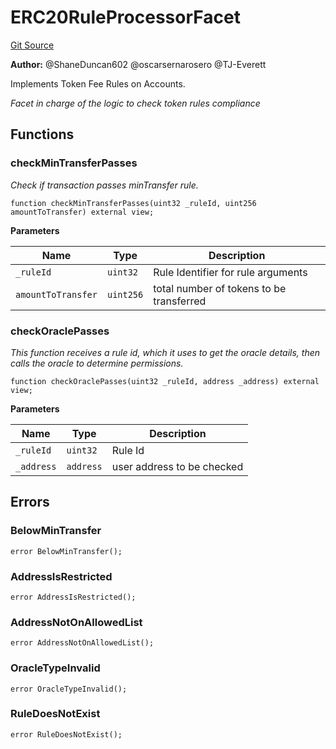 # ERC20RuleProcessorFacet
[Git Source](https://github.com/thrackle-io/rules-protocol/blob/4e5c0bf97c314267dd6acccac5053bfaa6859607/src/economic/ruleProcessor/ERC20RuleProcessorFacet.sol)

**Author:**
@ShaneDuncan602 @oscarsernarosero @TJ-Everett

Implements Token Fee Rules on Accounts.

*Facet in charge of the logic to check token rules compliance*


## Functions
### checkMinTransferPasses

*Check if transaction passes minTransfer rule.*


```solidity
function checkMinTransferPasses(uint32 _ruleId, uint256 amountToTransfer) external view;
```
**Parameters**

|Name|Type|Description|
|----|----|-----------|
|`_ruleId`|`uint32`|Rule Identifier for rule arguments|
|`amountToTransfer`|`uint256`|total number of tokens to be transferred|


### checkOraclePasses

*This function receives a rule id, which it uses to get the oracle details, then calls the oracle to determine permissions.*


```solidity
function checkOraclePasses(uint32 _ruleId, address _address) external view;
```
**Parameters**

|Name|Type|Description|
|----|----|-----------|
|`_ruleId`|`uint32`|Rule Id|
|`_address`|`address`|user address to be checked|


## Errors
### BelowMinTransfer

```solidity
error BelowMinTransfer();
```

### AddressIsRestricted

```solidity
error AddressIsRestricted();
```

### AddressNotOnAllowedList

```solidity
error AddressNotOnAllowedList();
```

### OracleTypeInvalid

```solidity
error OracleTypeInvalid();
```

### RuleDoesNotExist

```solidity
error RuleDoesNotExist();
```

